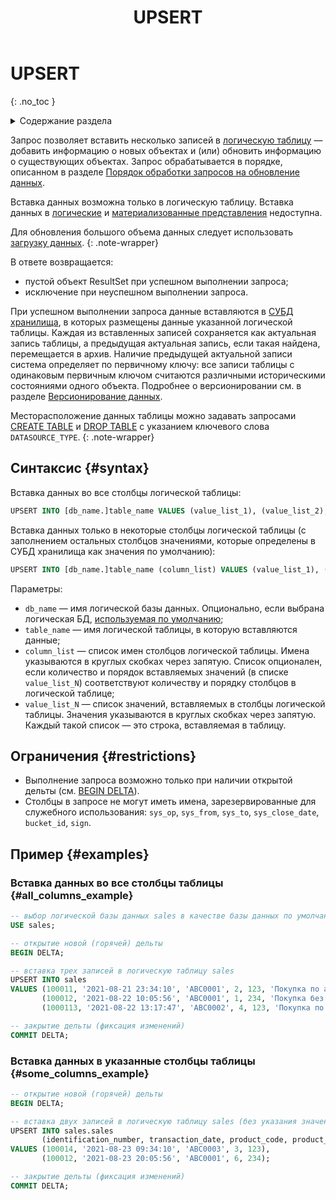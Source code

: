 ﻿---
layout: default
title: UPSERT
nav_order: 34
parent: Запросы SQL+
grand_parent: Справочная информация
has_children: false
has_toc: false
---

# UPSERT
{: .no_toc }

<details markdown="block">
  <summary>
    Содержание раздела
  </summary>
  {: .text-delta }
1. TOC
{:toc}
</details>

Запрос позволяет вставить несколько записей в [логическую таблицу](../../../overview/main_concepts/logical_table/logical_table.md) —  
добавить информацию о новых объектах и (или) обновить информацию о существующих объектах. Запрос обрабатывается 
в порядке, описанном в разделе
[Порядок обработки запросов на обновление данных](../../../overview/interactions/llw_processing/llw_processing.md).

Вставка данных возможна только в логическую таблицу.
Вставка данных в [логические](../../../overview/main_concepts/logical_view/logical_view.md)
и [материализованные представления](../../../overview/main_concepts/materialized_view/materialized_view.md)
недоступна.

Для обновления большого объема данных следует использовать 
[загрузку данных](../../../working_with_system/data_upload/data_upload.md).
{: .note-wrapper}

В ответе возвращается:
*   пустой объект ResultSet при успешном выполнении запроса;
*   исключение при неуспешном выполнении запроса.

При успешном выполнении запроса данные вставляются в [СУБД](../../../introduction/supported_DBMS/supported_DBMS.md) 
[хранилища](../../../overview/main_concepts/data_storage/data_storage.md), 
в которых размещены данные указанной логической таблицы. Каждая из вставленных записей сохраняется как актуальная 
запись таблицы, а предыдущая актуальная запись, если такая найдена, перемещается в архив. Наличие предыдущей актуальной 
записи система определяет по первичному ключу: все записи таблицы с одинаковым первичным ключом считаются 
различными историческими состояниями одного объекта. Подробнее о версионировании 
см. в разделе [Версионирование данных](../../../working_with_system/data_upload/data_versioning/data_versioning.md).

Месторасположение данных таблицы можно задавать запросами 
[CREATE TABLE](../CREATE_TABLE/CREATE_TABLE.md) и [DROP TABLE](../DROP_TABLE/DROP_TABLE.md) с указанием ключевого слова 
`DATASOURCE_TYPE`.
{: .note-wrapper}

## Синтаксис {#syntax}

Вставка данных во все столбцы логической таблицы:
```sql
UPSERT INTO [db_name.]table_name VALUES (value_list_1), (value_list_2), ...
```

Вставка данных только в некоторые столбцы логической таблицы
(с заполнением остальных столбцов значениями, которые определены в СУБД хранилища как значения по умолчанию):
```sql
UPSERT INTO [db_name.]table_name (column_list) VALUES (value_list_1), (value_list_2), ...
```

Параметры:
*   `db_name` — имя логической базы данных. Опционально, если выбрана логическая БД, 
    [используемая по умолчанию](../../../working_with_system/other_features/default_db_set-up/default_db_set-up.md);
*   `table_name` — имя логической таблицы, в которую вставляются данные;
*   `column_list` — список имен столбцов логической таблицы. Имена указываются в круглых скобках через запятую. 
    Список опционален, если количество и порядок вставляемых значений (в списке `value_list_N`) соответствуют количеству и 
    порядку столбцов в логической таблице;
*   `value_list_N` — список значений, вставляемых в столбцы логической таблицы. Значения указываются в круглых скобках 
    через запятую. Каждый такой список — это строка, вставляемая в таблицу. 

## Ограничения {#restrictions}

* Выполнение запроса возможно только при наличии открытой дельты (см. [BEGIN DELTA](../BEGIN_DELTA/BEGIN_DELTA.md)).
* Столбцы в запросе не могут иметь имена, зарезервированные для служебного использования: `sys_op`, `sys_from`,
  `sys_to`, `sys_close_date`, `bucket_id`, `sign`.

## Пример {#examples}

### Вставка данных во все столбцы таблицы {#all_columns_example}

```sql
-- выбор логической базы данных sales в качестве базы данных по умолчанию
USE sales;

-- открытие новой (горячей) дельты
BEGIN DELTA;

-- вставка трех записей в логическую таблицу sales
UPSERT INTO sales 
VALUES (100011, '2021-08-21 23:34:10', 'ABC0001', 2, 123, 'Покупка по акции "1+1"'), 
       (100012, '2021-08-22 10:05:56', 'ABC0001', 1, 234, 'Покупка без акций'), 
       (1000113, '2021-08-22 13:17:47', 'ABC0002', 4, 123, 'Покупка по акции "Лето"');

-- закрытие дельты (фиксация изменений)
COMMIT DELTA;
```

### Вставка данных в указанные столбцы таблицы {#some_columns_example}

```sql
-- открытие новой (горячей) дельты
BEGIN DELTA;

-- вставка двух записей в логическую таблицу sales (без указания значения столбца description)
UPSERT INTO sales.sales 
       (identification_number, transaction_date, product_code, product_units, store_id)
VALUES (100014, '2021-08-23 09:34:10', 'ABC0003', 3, 123), 
       (100012, '2021-08-23 20:05:56', 'ABC0001', 6, 234);

-- закрытие дельты (фиксация изменений)
COMMIT DELTA;
```